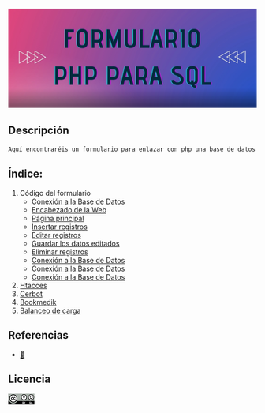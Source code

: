 ![logo](https://github.com/anasalasro/FormularioPHPySQL/blob/main/Banner/banner.PNG)

## Descripción

``` ruby
Aquí encontraréis un formulario para enlazar con php una base de datos de SQL server.
```
## Índice:
1. Código del formulario  
    - [ Conexión a la Base de Datos ](https://github.com/anasalasro/FormularioPHPySQL/blob/main/ConexionBD.md) 
    - [ Encabezado de la Web ](https://github.com/anasalasro/FormularioPHPySQL/blob/main/Encabezado.md) 
    - [ Página principal ](https://github.com/anasalasro/FormularioPHPySQL/blob/main/ListarRegistros.md) 
    - [ Insertar registros ](https://github.com/anasalasro/FormularioPHPySQL/blob/main/InsertarRegistro.md) 
    - [ Editar registros ](https://github.com/anasalasro/FormularioPHPySQL/blob/main/EditarRegistro.md) 
    - [ Guardar los datos editados ](https://github.com/anasalasro/FormularioPHPySQL/blob/main/GuardarDatosEditados.md) 
    - [ Eliminar registros ](https://github.com/anasalasro/FormularioPHPySQL/blob/main/EliminarRegistros.md) 
    - [ Conexión a la Base de Datos ](https://github.com/anasalasro/FormularioPHPySQL/blob/main/ConexionBD.md) 
    - [ Conexión a la Base de Datos ](https://github.com/anasalasro/FormularioPHPySQL/blob/main/ConexionBD.md) 
    - [ Conexión a la Base de Datos ](https://github.com/anasalasro/FormularioPHPySQL/blob/main/ConexionBD.md) 
3. [ Htacces ](https://github.com/anasalasro/ImplantacionAplicacionesWeb/blob/main/htaccess.md)
4. [ Cerbot ](https://github.com/anasalasro/ImplantacionAplicacionesWeb/blob/main/cerbot.md)  
5. [ Bookmedik ](https://github.com/anasalasro/ImplantacionAplicacionesWeb/blob/main/bookmedik.md)
6. [ Balanceo de carga ](https://github.com/anasalasro/ImplantacionAplicacionesWeb/blob/main/balanceadornginx.md)

## Referencias

- [ :open_file_folder: ](https://jesusfernandeztoledo.com/introduccion-a-shell-script-relacion-1-ejercicios-resueltos/) 
## Licencia

![Licencia](https://github.com/anasalasro/Linux-Script/blob/main/ImagenesLinux/licencia.png)  


